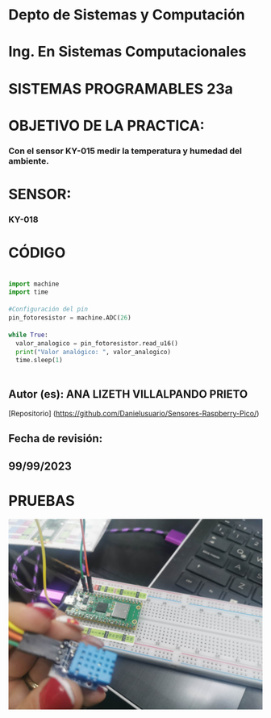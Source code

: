 # Depto de Sistemas y Computación
# Ing. En Sistemas Computacionales
# SISTEMAS PROGRAMABLES 23a

# OBJETIVO  DE LA PRACTICA:
### Con el sensor KY-015 medir la temperatura y humedad del ambiente.

# SENSOR: 
### KY-018

# CÓDIGO

```Python

import machine
import time

#Configuración del pin
pin_fotoresistor = machine.ADC(26)

while True:
  valor_analogico = pin_fotoresistor.read_u16()
  print("Valor analógico: ", valor_analogico)
  time.sleep(1)
  
```

## Autor (es): ANA LIZETH VILLALPANDO PRIETO

[Repositorio] (https://github.com/Danielusuario/Sensores-Raspberry-Pico/)

## Fecha de revisión:  
## 99/99/2023

# PRUEBAS

![](Imagenes/KY015.jpg)
